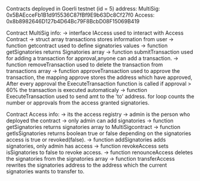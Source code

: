 Contracts deployed in Goerli testnet (id = 5)
address: MultiSig: 0x5BAEcceFb1B1d915536C87fBf9E9b63Dc8Cf27f0
         Access: 0x8b8982646D127b4D64Bc79F8BcbD08F15069B419

Contract MultiSig info:
-> interface IAccess used to interact with Access Contract
-> struct array transactions stores information from user
-> function getcontract used to define signatories values
-> function getSignatories returns Signatories array
-> function submitTransaction used for adding a transaction for approval,anyone can add a transaction.
-> function removeTransaction used to delete the transaction from transactions array
-> function approveTransaction used to approve the transaction,
     the mapping approve stores the address which have approved, After every approval the  ExecuteTransaction function is called 
     if approval >  60% the transaction is executed automaticaly
-> function ExecuteTransaction used to send amt to the 'to' address.
    for loop counts the number or approvals from the access granted signatories.

Contract Access info: 
-> its the access registry
-> admin is the person who deployed the contract
-> only admin can add signatories
-> function getSignatories returns signatories array to MultiSigcontract
-> function getIsSignatories returns boolean true or false depending on the signatories access is true or revoked(false).
-> function addSignatories adds signatories, only admin has access
-> function revokeAccess sets isSignatories to false to revoke access.
-> function renounceAccess deletes the signatories from the signatories array
-> function transferAccess rewrites the signatories address to the address which the current signatories wants to transfer to. 

